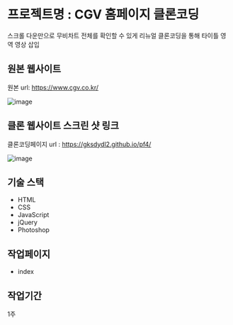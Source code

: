 # 프로젝트명 : CGV 홈페이지 클론코딩
스크롤 다운만으로 무비차트 전체를 확인할 수 있게 리뉴얼
클론코딩을 통해 타이틀 영역 영상 삽입

## 원본 웹사이트
원본 url: https://www.cgv.co.kr/

![image](https://github.com/gksdydl2/pf4/assets/142553002/7e0ae3dc-571e-40a9-afc0-deb6ae021a57)






## 클론 웹사이트 스크린 샷 링크
클론코딩페이지 url : https://gksdydl2.github.io/pf4/

![image](https://github.com/gksdydl2/pf4/assets/142553002/5a37c31e-8d69-4e7e-aa37-e5a8dded0250)




## 기술 스택
- HTML
- CSS
- JavaScript
- jQuery
- Photoshop

## 작업페이지
- index

## 작업기간
1주
